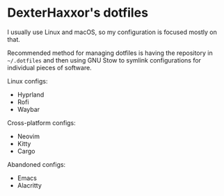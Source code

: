 # DexterHaxxor's dotfiles
I usually use Linux and macOS, so my configuration is focused mostly on that.

Recommended method for managing dotfiles is having the repository in `~/.dotfiles` and then using GNU Stow to symlink configurations for individual pieces of software.

Linux configs:
- Hyprland
- Rofi
- Waybar

Cross-platform configs:
- Neovim
- Kitty
- Cargo

Abandoned configs:
- Emacs
- Alacritty
